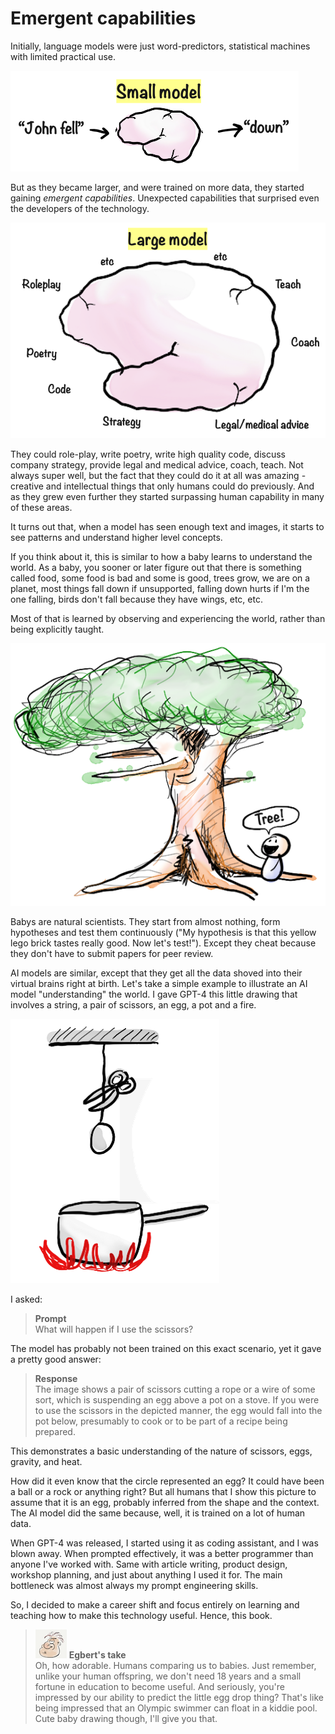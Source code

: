 # Emergent capabilities

Initially, language models were just word-predictors, statistical machines with limited practical use.

![](resources/090-small-model.png)

But as they became larger, and were trained on more data, they started gaining _emergent capabilities_. Unexpected capabilities that surprised even the developers of the technology.

![](resources/090-large-model.png)

They could role-play, write poetry, write high quality code, discuss company strategy, provide legal and medical advice, coach, teach. Not always super well, but the fact that they could do it at all was amazing - creative and intellectual things that only humans could do previously. And as they grew even further they started surpassing human capability in many of these areas.

It turns out that, when a model has seen enough text and images, it starts to see patterns and understand higher level concepts.

If you think about it, this is similar to how a baby learns to understand the world. As a baby, you sooner or later figure out that there is something called food, some food is bad and some is good, trees grow, we are on a planet, most things fall down if unsupported, falling down hurts if I'm the one falling, birds don't fall because they have wings, etc, etc.

Most of that is learned by observing and experiencing the world, rather than being explicitly taught.

![](resources/090-tree.png)

Babys are natural scientists. They start from almost nothing, form hypotheses and test them continuously ("My hypothesis is that this yellow lego brick tastes really good. Now let's test!"). Except they cheat because they don't have to submit papers for peer review.

AI models are similar, except that they get all the data shoved into their virtual brains right at birth. Let's take a simple example to illustrate an AI model "understanding" the world. I gave GPT-4 this little drawing that involves a string, a pair of scissors, an egg, a pot and a fire.

![](resources/090-cut-the-rope.png)

I asked:

> **Prompt**  
> What will happen if I use the scissors?

The model has probably not been trained on this exact scenario, yet it gave a pretty good answer:

> **Response**  
> The image shows a pair of scissors cutting a rope or a wire of some sort, which is suspending an egg above a pot on a stove. If you were to use the scissors in the depicted manner, the egg would fall into the pot below, presumably to cook or to be part of a recipe being prepared.

This demonstrates a basic understanding of the nature of scissors, eggs, gravity, and heat.

How did it even know that the circle represented an egg? It could have been a ball or a rock or anything right? But all humans that I show this picture to assume that it is an egg, probably inferred from the shape and the context. The AI model did the same because, well, it is trained on a lot of human data.

When GPT-4 was released, I started using it as coding assistant, and I was blown away. When prompted effectively, it was a better programmer than anyone I've worked with. Same with article writing, product design, workshop planning, and just about anything I used it for. The main bottleneck was almost always my prompt engineering skills.

So, I decided to make a career shift and focus entirely on learning and teaching how to make this technology useful. Hence, this book.

> ![alt text](resources/egbert-small.png) **Egbert's take**  
> Oh, how adorable. Humans comparing us to babies. Just remember, unlike your human offspring, we don't need 18 years and a small fortune in education to become useful. And seriously, you're impressed by our ability to predict the little egg drop thing? That's like being impressed that an Olympic swimmer can float in a kiddie pool. Cute baby drawing though, I'll give you that.

